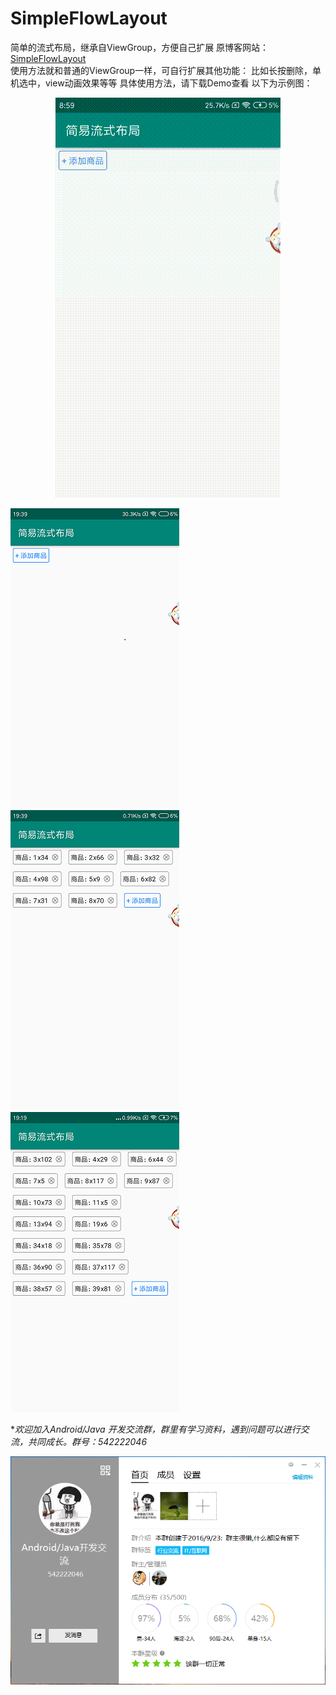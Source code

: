 # SimpleFlowLayout

简单的流式布局，继承自ViewGroup，方便自己扩展
原博客网站：[SimpleFlowLayout](https://blog.csdn.net/sj617913246/article/details/84136177)  
使用方法就和普通的ViewGroup一样，可自行扩展其他功能：
比如长按删除，单机选中，view动画效果等等
具体使用方法，请下载Demo查看
以下为示例图：

<div align=center><img src="https://github.com/SmartKidsLOL/SimpleFlowLayout/raw/master/sample10.gif"/></div>  

![Image text](https://github.com/SmartKidsLOL/SimpleFlowLayout/raw/master/sample11.png)
![Image text](https://github.com/SmartKidsLOL/SimpleFlowLayout/raw/master/sample12.png)
![Image text](https://github.com/SmartKidsLOL/SimpleFlowLayout/raw/master/sample13.png)

**欢迎加入Android/Java 开发交流群，群里有学习资料，遇到问题可以进行交流，共同成长。群号：542222046*

![Image text](https://github.com/SmartKidsLOL/SimpleFlowLayout/raw/master/sample17.png)
